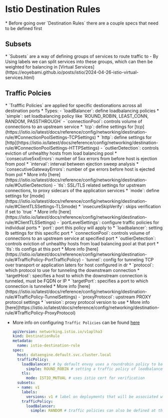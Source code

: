 <h1>Istio Destination Rules</h1>
* Before going over `Destination Rules` there are a couple specs that need to be defined first
<h2>Subsets</h2>
* `Subsets` are a way of defining groups of services to route traffic to
  - By Using labels we can split services into these groups, which can then be weighted for balancing in [Virtual Services](https://eoyebami.github.io/posts/istio/2024-04-26-istio-virtual-services.html)

<h2>Traffic Polcies</h2>
* `Trafffic Policies` are applied for specific destionations across all destination ports
* Types:
  - `loadBalancer`: define loadbalancing policies
    * `simple`: set loadbalancing policy like `ROUND_ROBIN, LEAST_CONN, RANDOM, PASSTHROUGH`
  - `connectionPool`: controls volume of connections to an upstream service
    * `tcp`: define settings for [tcp](https://istio.io/latest/docs/reference/config/networking/destination-rule/#ConnectionPoolSettings-TCPSettings)
    * `http`: define settings for [http](https://istio.io/latest/docs/reference/config/networking/destination-rule/#ConnectionPoolSettings-HTTPSettings)
  - `outlierDetection`: controls eviction of unhealthy hosts from load balancing pool
    * `consecutive5xxErrors`: number of 5xx errors from before host is ejection from pool
    * `interval`: interval between ejection sweep analysis
    * `consecutiveGatewayErrors`: number of gw errors before host is ejected from pol
    * More info [here](https://istio.io/latest/docs/reference/config/networking/destination-rule/#OutlierDetection)
  - `tls`: SSL/TLS related settings for upstream connections, to proxy sidecars of the application services
    * `mode`: define settings for [mode](https://istio.io/latest/docs/reference/config/networking/destination-rule/#ClientTLSSettings-TLSmode)
    * `insecureSkipVerify`: skips verification if set to `true`
    * More info [here](https://istio.io/latest/docs/reference/config/networking/destination-rule/#ClientTLSSettings)
  - `portLevelSettings`: configure traffic policies for individual ports
    * `port`: port this policy will apply to
    * `loadbalancer`: setting lb settings for this specific port
    * `connectionPool`: controls volume of connections to an upstream service at specified port
    * `outlierDetection`: controls eviction of unhealthy hosts from load balancing pool at that port
    * `tls`: tls configs at this port
    * More info [here](https://istio.io/latest/docs/reference/config/networking/destination-rule/#TrafficPolicy-PortTrafficPolicy)
  - `tunnel`: config for tunneling TCP over transport or application laters for host configured in dr
    * `protocol`: which protocol to use for tunneling the downstream connection
    * `targetHost`: specifies a host to which the downstream connection is tunneled, must be FQDN or IP 
    * `targetPort`: specifies a port to which connection is tunneled
    * More info [here](https://istio.io/latest/docs/reference/config/networking/destination-rule/#TrafficPolicy-TunnelSettings)
  - `proxyProtocol`: upstream PROXY protocol settings
    * `version`: proxy protocol version to use
    * More info [here](https://istio.io/latest/docs/reference/config/networking/destination-rule/#TrafficPolicy-ProxyProtocol)

* More info on configuring `Traffic Policies` can be found [here](https://istio.io/latest/docs/reference/config/networking/destination-rule/#TrafficPolicy)
    
  ```yml
  apiVersion: networking.istio.io/v1aplha3
  kind: DestinationRule
  metadata:
    name: istio-destination-rule
  spec:
    host: dataengine.default.svc.cluster.local
    trafficPolicy:
      loadBalancer: # by default envoy uses a roundrobin policy to balance traffic
        simple: ROUND_ROBIN # setting a traffic policy of loadbalancer allows you to change this configuration
      tls:
        mode: ISTIO_MUTUAL # uses istio cert for verification
    subsets:
    - name: v1
      labels:
        versions: v1 # label on deployments that will be associated with this subset
      trafficPolicy:
        loadBalancer:
          simple: RANDOM # traffic policies can also be defined at the subset level too
  ```

